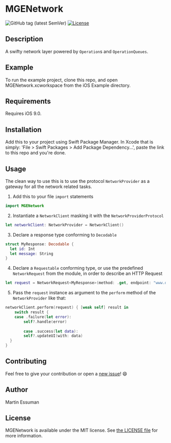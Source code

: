# MGENetwork

![GitHub tag (latest SemVer)](https://img.shields.io/github/v/tag/martin-e91/MGENetwork)
[![License](https://img.shields.io/github/license/martin-e91/MGENetwork)](LICENSE)

## Description 

A swifty network layer powered by `Operation`s  and `OperationQueues`.

## Example

To run the example project, clone this repo, and open MGENetwork.xcworkspace from the iOS Example directory.

## Requirements
Requires iOS 9.0.

## Installation

Add this to your project using Swift Package Manager. 
In Xcode that is simply: 'File > Swift Packages > Add Package Dependency...', paste the link to this repo and you're done. 

## Usage

 The clean way to use this is to use the protocol `NetworkProvider` as a gateway for all the network related tasks.

1.  Add this to your file `import` statements

```swift
import MGENetwork
```

2. Instantiate a `NetworkClient` masking it with the `NetworkProviderProtocol`

```swift 
let networkClient: NetworkProvider = NetworkClient()
```

3. Declare a response type conforming to `Decodable`

```swift 
struct MyResponse: Decodable {
  let id: Int
  let message: String
}
```

4. Declare a `Requestable` conforming type, or use the predefined `NetworkRequest` from the module, in order to describe an HTTP Request

```swift 
let request = NetworkRequest<MyResponse>(method: .get, endpoint: "www.domain.com")
```

5. Pass the `request` instance as argument to the `perform` method of the `NetworkProvider` like that: 

```swift 
networkClient.perform(request) { [weak self] result in 
	switch result {
    case .failure(let error):
    	self?.handle(error)
    
		case .success(let data):
    	self?.updateUI(with: data)
  }
}
```




## Contributing 

Feel free to give your contribution or open a <a href="https://github.com/martin-e91/MGENetwork/issues/new/choose">new issue</a>! 😄

## Author

Martin Essuman

## License

MGENetwork is available under the MIT license. See [the LICENSE file](LICENSE) for more information.
